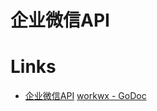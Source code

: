 # 企业微信API 

# Links

* [企业微信API](https://work.weixin.qq.com/api/doc#90002/90151/90854)
[workwx - GoDoc](https://godoc.org/github.com/xen0n/go-workwx#example-Workwx)


